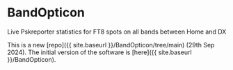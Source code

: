 # BandOpticon
Live Pskreporter statistics for FT8 spots on all bands between Home and DX

This is a new [repo]({{ site.baseurl }}/BandOpticon/tree/main) (29th Sep 2024). The initial version of the software is [here]({{ site.baseurl }}/BandOpticon).
